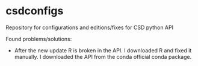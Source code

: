 # csdconfigs
Repository for configurations and editions/fixes for CSD python API

Found problems/solutions:

- After the new update R is broken in the API. I downloaded R and fixed it manually. I downloaded the API from the conda official conda package. 
